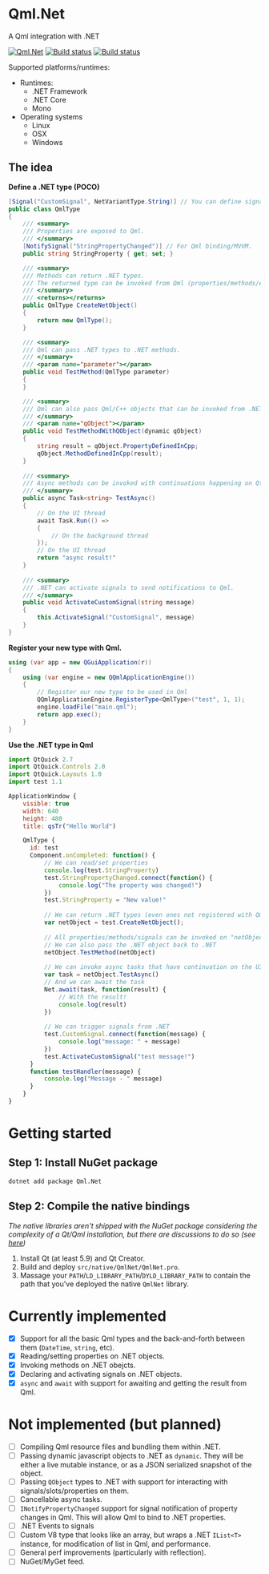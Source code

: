 # Qml.Net 


A Qml integration with .NET

[![Qml.Net](https://img.shields.io/nuget/v/Qml.Net.svg?style=flat-square&label=Qml.Net)](http://www.nuget.org/packages/Qml.Net/)
[![Build status](https://travis-ci.com/pauldotknopf/Qml.Net.svg?branch=master)](https://travis-ci.com/pauldotknopf/Qml.Net) [![Build status](https://ci.appveyor.com/api/projects/status/0ob29turkjslh61j/branch/master?svg=true)](https://ci.appveyor.com/project/pauldotknopf/qml-net)

Supported platforms/runtimes:
* Runtimes:
  * .NET Framework
  * .NET Core
  * Mono
* Operating systems
  * Linux
  * OSX
  * Windows

## The idea

**Define a .NET type (POCO)**

```c#
[Signal("CustomSignal", NetVariantType.String)] // You can define signals that Qml can listen to.
public class QmlType
{
    /// <summary>
    /// Properties are exposed to Qml.
    /// </summary>
    [NotifySignal("StringPropertyChanged")] // For Qml binding/MVVM.
    public string StringProperty { get; set; }

    /// <summary>
    /// Methods can return .NET types.
    /// The returned type can be invoked from Qml (properties/methods/events/etc).
    /// </summary>
    /// <returns></returns>
    public QmlType CreateNetObject()
    {
        return new QmlType();
    }

    /// <summary>
    /// Qml can pass .NET types to .NET methods.
    /// </summary>
    /// <param name="parameter"></param>
    public void TestMethod(QmlType parameter)
    {
    }

    /// <summary>
    /// Qml can also pass Qml/C++ objects that can be invoked from .NET
    /// </summary>
    /// <param name="qObject"></param>
    public void TestMethodWithQObject(dynamic qObject)
    {
        string result = qObject.PropertyDefinedInCpp;
        qObject.MethodDefinedInCpp(result);
    }
    
    /// <summary>
    /// Async methods can be invoked with continuations happening on Qt's main thread.
    /// </summary>
    public async Task<string> TestAsync()
    {
        // On the UI thread
        await Task.Run(() =>
        {
            // On the background thread
        });
        // On the UI thread
        return "async result!"
    }
    
    /// <summary>
    /// .NET can activate signals to send notifications to Qml.
    /// </summary>
    public void ActivateCustomSignal(string message)
    {
        this.ActivateSignal("CustomSignal", message)
    }
}
```

**Register your new type with Qml.**

```c#
using (var app = new QGuiApplication(r))
{
    using (var engine = new QQmlApplicationEngine())
    {
        // Register our new type to be used in Qml
        QQmlApplicationEngine.RegisterType<QmlType>("test", 1, 1);
        engine.loadFile("main.qml");
        return app.exec();
    }
}
```

**Use the .NET type in Qml**

```js
import QtQuick 2.7
import QtQuick.Controls 2.0
import QtQuick.Layouts 1.0
import test 1.1

ApplicationWindow {
    visible: true
    width: 640
    height: 480
    title: qsTr("Hello World")

    QmlType {
      id: test
      Component.onCompleted: function() {
          // We can read/set properties
          console.log(test.StringProperty)
          test.StringPropertyChanged.connect(function() {
              console.log("The property was changed!")
          })
          test.StringProperty = "New value!"
          
          // We can return .NET types (even ones not registered with Qml)
          var netObject = test.CreateNetObject();
          
          // All properties/methods/signals can be invoked on "netObject"
          // We can also pass the .NET object back to .NET
          netObject.TestMethod(netObject)
          
          // We can invoke async tasks that have continuation on the UI thread
          var task = netObject.TestAsync()
          // And we can await the task
          Net.await(task, function(result) {
              // With the result!
              console.log(result)
          })
          
          // We can trigger signals from .NET
          test.CustomSignal.connect(function(message) {
              console.log("message: " + message)
          })
          test.ActivateCustomSignal("test message!")
      }
      function testHandler(message) {
          console.log("Message - " message)
      }
    }
}
```

# Getting started

## Step 1: Install NuGet package

```bash
dotnet add package Qml.Net
```

## Step 2: Compile the native bindings

*The native libraries aren't shipped with the NuGet package considering the complexity of a Qt/Qml installation, but there are discussions to do so (see [here](https://github.com/pauldotknopf/Qml.Net/issues/33))*

1. Install Qt (at least 5.9) and Qt Creator.
2. Build and deploy ```src/native/QmlNet/QmlNet.pro```.
3. Massage your ```PATH```/```LD_LIBRARY_PATH```/```DYLD_LIBRARY_PATH``` to contain the path that you've deployed the native ```QmlNet``` library.

# Currently implemented

- [x] Support for all the basic Qml types and the back-and-forth between them (```DateTime```, ```string```, etc).
- [x] Reading/setting properties on .NET objects.
- [x] Invoking methods on .NET obejcts.
- [x] Declaring and activating signals on .NET objects.
- [x] ```async``` and ```await``` with support for awaiting and getting the result from Qml.

# Not implemented (but planned)

- [ ] Compiling Qml resource files and bundling them within .NET.
- [ ] Passing dynamic javascript objects to .NET as ```dynamic```. They will be either a live mutable instance, or as a JSON serialized snapshot of the object.
- [ ] Passing ```QObject``` types to .NET with support for interacting with signals/slots/properties on them.
- [ ] Cancellable async tasks.
- [ ] ```INotifyPropertyChanged``` support for signal notification of property changes in Qml. This will allow Qml to bind to .NET properties.
- [ ] .NET Events to signals
- [ ] Custom V8 type that looks like an array, but wraps a .NET ```IList<T>``` instance, for modification of list in Qml, and performance.
- [ ] General perf improvements (particularly with reflection).
- [ ] NuGet/MyGet feed.
